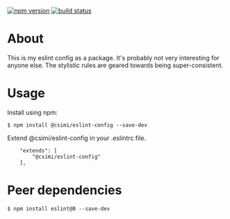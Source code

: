 [![npm version](https://img.shields.io/npm/v/@csimi/eslint-config.svg?logo=npm)](https://www.npmjs.com/package/@csimi/eslint-config)
[![build status](https://github.com/csimi/eslint-config/workflows/build/badge.svg)](https://github.com/csimi/eslint-config/actions)

# About

This is my eslint config as a package. It's probably not very interesting for anyone else.
The stylistic rules are geared towards being super-consistent.

# Usage

Install using npm:

```
$ npm install @csimi/eslint-config --save-dev
```

Extend @csimi/eslint-config in your .eslintrc file.

```
	"extends": [
		"@csimi/eslint-config"
	],
```

# Peer dependencies

```
$ npm install eslint@8 --save-dev
```
